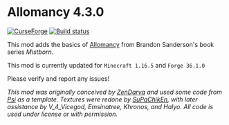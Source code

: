 Allomancy 4.3.0
=========
[![ CurseForge](http://cf.way2muchnoise.eu/256282.svg)](https://minecraft.curseforge.com/projects/allomancy) [![Build status](https://github.com/legobmw99/Allomancy/actions/workflows/gradle.yml/badge.svg)](https://github.com/legobmw99/Allomancy/actions)

This mod adds the basics of [Allomancy](http://coppermind.net/wiki/Allomancy) from Brandon Sanderson's book series *Mistborn*. 

This mod is currently updated for `Minecraft 1.16.5` and `Forge 36.1.0`

Please verify and report any issues!

*This mod was originally conceived by [ZenDarva](https://github.com/ZenDarva) and used some code from [Psi](https://github.com/Vazkii/Psi) as a template. Textures were redone by [SuPaChikEn](https://twitter.com/SuPaChIkEn1), with later assistance by V_4_Vicegod, Emsinatree, Khronos, and Halyo. All code is used under license or with permission.*
